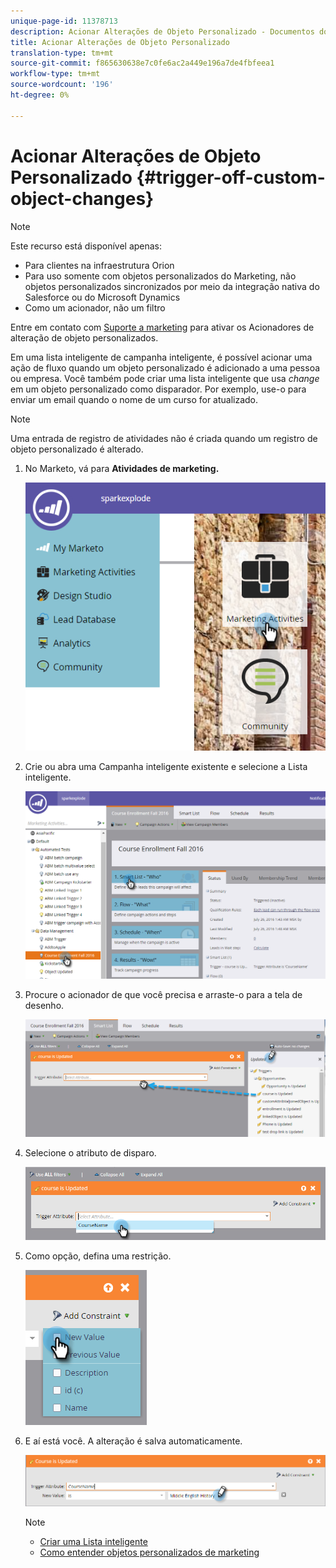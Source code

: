 ```yaml
---
unique-page-id: 11378713
description: Acionar Alterações de Objeto Personalizado - Documentos do Marketing - Documentação do Produto
title: Acionar Alterações de Objeto Personalizado
translation-type: tm+mt
source-git-commit: f865630638e7c0fe6ac2a449e196a7de4fbfeea1
workflow-type: tm+mt
source-wordcount: '196'
ht-degree: 0%

---
```



# Acionar Alterações de Objeto Personalizado {#trigger-off-custom-object-changes}

>[!NOTE]
>
>Este recurso está disponível apenas:
>
>* Para clientes na infraestrutura Orion
>* Para uso somente com objetos personalizados do Marketing, não objetos personalizados sincronizados por meio da integração nativa do Salesforce ou do Microsoft Dynamics
>* Como um acionador, não um filtro

>
>
Entre em contato com [Suporte a marketing](https://nation.marketo.com/t5/Support/ct-p/Support) para ativar os Acionadores de alteração de objeto personalizados.

Em uma lista inteligente de campanha inteligente, é possível acionar uma ação de fluxo quando um objeto personalizado é adicionado a uma pessoa ou empresa. Você também pode criar uma lista inteligente que usa *change* em um objeto personalizado como disparador. Por exemplo, use-o para enviar um email quando o nome de um curso for atualizado.

>[!NOTE]
>
>Uma entrada de registro de atividades não é criada quando um registro de objeto personalizado é alterado.

1. No Marketo, vá para **Atividades de marketing.**

   ![](assets/image2016-7-25-15-3a49-3a52.png)

1. Crie ou abra uma Campanha inteligente existente e selecione a Lista inteligente.

   ![](assets/image2016-7-25-16-3a9-3a19.png)

1. Procure o acionador de que você precisa e arraste-o para a tela de desenho.

   ![](assets/image2016-7-25-16-3a16-3a43.png)

1. Selecione o atributo de disparo.

   ![](assets/image2016-7-25-16-3a21-3a42.png)

1. Como opção, defina uma restrição.

   ![](assets/image2016-9-6-14-3a25-3a22.png)

1. E aí está você. A alteração é salva automaticamente.

   ![](assets/image2016-9-6-14-3a25-3a54.png)

   >[!NOTE]
   >
   >* [Criar uma Lista inteligente](/help/marketo/product-docs/core-marketo-concepts/smart-lists-and-static-lists/creating-a-smart-list/create-a-smart-list.md)
   >* [Como entender objetos personalizados de marketing](/help/marketo/product-docs/administration/marketo-custom-objects/understanding-marketo-custom-objects.md)

